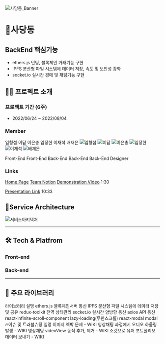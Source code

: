 ![사당동_Banner](https://user-images.githubusercontent.com/81402579/182826360-751f581c-6e59-41ad-988f-5bccd454dd60.png)

# 🧸사당동

## BackEnd 핵심기능

* ethers.js 민팅, 블록체인 거래기능 구현
* IPFS 분산형 파일 시스템에 데이터 저장, 속도 및 보안성 강화
* socket.io 실시간 경매 및 채팅기능 구현

## 👨‍💻 프로젝트 소개

### 프로젝트 기간 (6주)
* 2022/06/24 ~ 2022/08/04
### Member
임형섭	이담	이은총	임정현	이재석	배재은
![임형섭](https://user-images.githubusercontent.com/81402579/182827822-4087f05a-6840-4ab1-8abe-166ca9148f3f.png)
![이담](https://user-images.githubusercontent.com/81402579/182827862-ae788d4f-e9f8-464d-86a7-bc6e1e0d1d9c.png)
![이은총](https://user-images.githubusercontent.com/81402579/182827904-46ba2c33-1d81-4955-9f21-b3b1cd3fed24.png)
![임정현](https://user-images.githubusercontent.com/81402579/182827939-3c44ae0a-b3af-4ed7-923a-becf213b569e.png)
![이재석](https://user-images.githubusercontent.com/81402579/182827971-43c80f72-1a8d-4590-b88c-23331c8af83e.png)
![배재은](https://user-images.githubusercontent.com/81402579/182828106-845f70a2-14d9-47dc-853c-3cf813a6d056.png)


Front-End	Front-End	Back-End	Back-End	Back-End	Designer
### Links
[Home Page](https://sadangdong.com/)
[Team Notion](https://www.notion.so/2-cef47c67331c4b0d9445d55302fc51de)
[Demonstration Video]() 1:30

[Presentation Link]() 10:33

## 💎Service Architecture
![서비스아키텍처](https://user-images.githubusercontent.com/81402579/182828697-68b05924-6d99-4650-8aed-ba249d7eda59.png)
***

## 🛠 Tech & Platfrom
### Front-end

### Back-end
    
***
## 📘 주요 라이브러리
라이브러리	설명
ethers.js	블록체인서버 통신
IPFS	분산형 파일 시스템에 데이터 저장 및 공유
redux-toolkit	전역 상태관리
socket.io	실시간 양방향 통신
axios	API 통신
react-infinite-scroll-component	lazy-loading(무한스크롤)
react-modal	modal
🔥이슈 및 트러블슈팅
일명 이미지 엑박 문제 - WIKI
영상채팅 과정에서 오디오 하울링 발생 - WIKI
영상채팅 videoView 동적 추가, 제거 - WIKI
소켓으로 유저 포트폴리오 데이터 보내기 - WIKI
